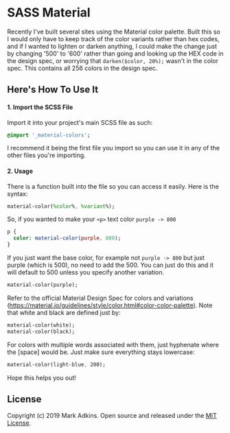 # SASS Material
Recently I've built several sites using the Material color palette.  Built this so I would only have to keep track of the color variants rather than hex codes, and if I wanted to lighten or darken anything, I could make the change just by changing '500' to '600' rather than going and looking up the HEX code in the design spec, or worrying that `darken($color, 20%);` wasn't in the color spec.  This contains all 256 colors in the design spec.

## Here's How To Use It
#### 1. Import the SCSS File
Import it into your project's main SCSS file as such:
```sass
@import '_material-colors';
```
I recommend it being the first file you import so you can use it in any of the other files you're importing.

#### 2. Usage
There is a function built into the file so you can access it easily.  Here is the syntax:
```sass
material-color(%color%, %variant%);
```
So, if you wanted to make your `<p>` text color `purple -> 800`
```sass
p {
  color: material-color(purple, 800);
}
```

If you just want the base color, for example not `purple -> 800` but just purple (which is 500), no need to add the 500.  You can just do this and it will default to 500 unless you specify another variation.
```sass
material-color(purple);
```

Refer to the official Material Design Spec for colors and variations (https://material.io/guidelines/style/color.html#color-color-palette).  Note that white and black are defined just by:
```sass
material-color(white);
material-color(black);
```


For colors with multiple words associated with them, just hyphenate where the [space] would be.  Just make sure everything stays lowercase:
```sass
material-color(light-blue, 200);
```

Hope this helps you out!

## License
Copyright (c) 2019 Mark Adkins.  Open source and released under the [MIT License](https://github.com/funkybunch/SASS-Material-Palette/blob/master/LICENSE).
